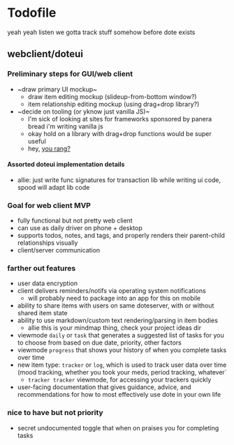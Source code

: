 # Todofile

yeah yeah listen we gotta track stuff somehow before dote exists

## webclient/doteui

### Preliminary steps for GUI/web client

- ~draw primary UI mockup~
    - draw item editing mockup (slideup-from-bottom window?)
    - item relationship editing mockup (using drag+drop library?)
- ~decide on tooling (or yknow just vanilla JS)~
    - I'm sick of looking at sites for frameworks sponsored by panera bread i'm writing vanilla js
    - okay hold on a library with drag+drop functions would be super useful
    - hey, [you rang?](https://interactjs.io/)

#### Assorted doteui implementation details

- allie: just write func signatures for transaction lib while writing ui code, spood will adapt lib code

### Goal for web client MVP

- fully functional but not pretty web client
- can use as daily driver on phone + desktop
- supports todos, notes, and tags, and properly renders their parent-child relationships visually
- client/server communication

### farther out features

- user data encryption
- client delivers reminders/notifs via operating system notifications
    - will probably need to package into an app for this on mobile
- ability to share items with users on same doteserver, with or without shared item state
- ability to use markdown/custom text rendering/parsing in item bodies
    - allie this is your mindmap thing, check your project ideas dir
- viewmode `daily` or `task` that generates a suggested list of tasks for you to choose from based on due date, priority, other factors
- viewmode `progress` that shows your history of when you complete tasks over time
- new item type: `tracker` or `log`, which is used to track user data over time (mood tracking, whether you took your meds, period tracking, whatever`
    - `tracker tracker` viewmode, for accessing your trackers quickly
- user-facing documentation that gives guidance, advice, and recommendations for how to most effectively use dote in your own life

### nice to have but not priority

- secret undocumented toggle that when on praises you for completing tasks
